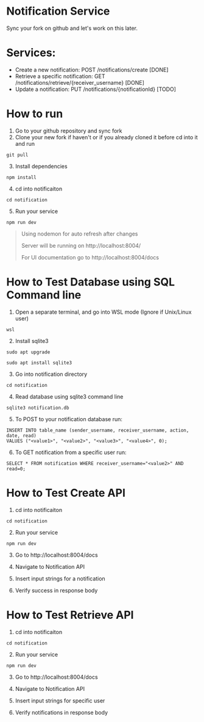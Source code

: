 # Notification Service
Sync your fork on github and let's work on this later.

# Services:
- Create a new notification: POST /notifications/create [DONE]
- Retrieve a specific notification: GET /notifications/retrieve/{receiver_username} [DONE]
- Update a notification: PUT /notifications/{notificationId} [TODO]

# How to run
1. Go to your github repository and sync fork
2. Clone your new fork if haven't or if you already cloned it before cd into it and run
   
```
git pull
```

3. Install dependencies
   
```
npm install
```

4. cd into notificaiton
   
```
cd notification
```

5. Run your service

```
npm run dev
```

> Using nodemon for auto refresh after changes 
> 
> Server will be running on http://localhost:8004/ 
> 
> For UI documentation go to http://localhost:8004/docs

# How to Test Database using SQL Command line

1. Open a separate terminal, and go into WSL mode (Ignore if Unix/Linux user)
   
```
wsl
```

2. Install sqlite3

```
sudo apt upgrade

sudo apt install sqlite3
```

3. Go into notification directory

```
cd notification
```

4. Read database using sqlite3 command line

```
sqlite3 notification.db
```

5. To POST to your notification database run:

```
INSERT INTO table_name (sender_username, receiver_username, action, date, read)
VALUES ("<value1>", "<value2>", "<value3>", "<value4>", 0);
```

6. To GET notification from a specific user run:

```
SELECT * FROM notification WHERE receiver_username="<value2>" AND read=0;
```

# How to Test Create API 

1. cd into notificaiton
   
```
cd notification
```

2. Run your service

```
npm run dev
```

3. Go to http://localhost:8004/docs

4. Navigate to Notification API

5. Insert input strings for a notification

6. Verify success in response body

# How to Test Retrieve API 

1. cd into notificaiton
   
```
cd notification
```

2. Run your service

```
npm run dev
```
3. Go to http://localhost:8004/docs

4. Navigate to Notification API

5. Insert input strings for specific user

6. Verify notifications in response body
